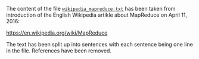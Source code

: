 The content of the file [`wikipedia_mapreduce.txt`](wikipedia_mapreduce.txt) has been taken from introduction of the English Wikipedia artikle about MapReduce on April 11, 2016:

https://en.wikipedia.org/wiki/MapReduce

The text has been split up into sentences with each sentence being one line in the file. References have been removed.
